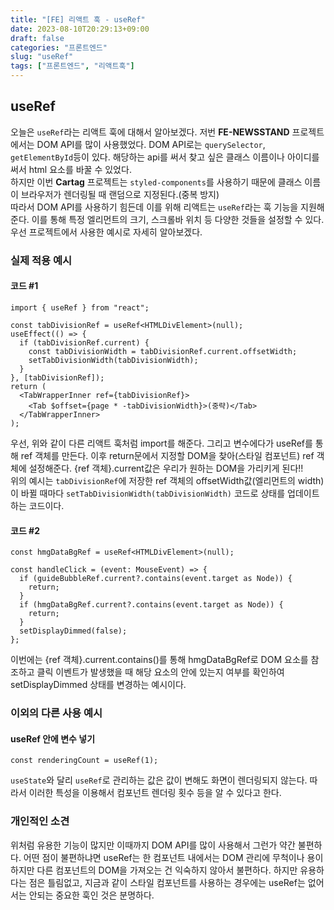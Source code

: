 ```yaml
---
title: "[FE] 리액트 훅 - useRef"
date: 2023-08-10T20:29:13+09:00
draft: false
categories: "프론트엔드"
slug: "useRef"
tags: ["프론트엔드", "리액트훅"]
---
```


## useRef

오늘은 `useRef`라는 리액트 훅에 대해서 알아보겠다. 저번 **FE-NEWSSTAND** 프로젝트에서는 DOM API를 많이 사용했었다. DOM API로는 `querySelector`, `getElementById`등이 있다. 해당하는 api를 써서 찾고 싶은 클래스 이름이나 아이디를 써서 html 요소를 바꿀 수 있었다.<br>
하지만 이번 **Cartag** 프로젝트는 `styled-components`를 사용하기 때문에 클래스 이름이 브라우저가 렌더링될 때 랜덤으로 지정된다.(중복 방지)<br>
따라서 DOM API를 사용하기 힘든데 이를 위해 리액트는 `useRef`라는 훅 기능을 지원해준다.
이를 통해 특정 엘리먼트의 크기, 스크롤바 위치 등 다양한 것들을 설정할 수 있다.
<br>
우선 프로젝트에서 사용한 예시로 자세히 알아보겠다.

### 실제 적용 예시

#### 코드 #1

```tsx
import { useRef } from "react";

const tabDivisionRef = useRef<HTMLDivElement>(null);
useEffect(() => {
  if (tabDivisionRef.current) {
    const tabDivisionWidth = tabDivisionRef.current.offsetWidth;
    setTabDivisionWidth(tabDivisionWidth);
  }
}, [tabDivisionRef]);
return (
  <TabWrapperInner ref={tabDivisionRef}>
    <Tab $offset={page * -tabDivisionWidth}>(중략)</Tab>
  </TabWrapperInner>
);
```

우선, 위와 같이 다른 리액트 훅처럼 import를 해준다. 그리고 변수에다가 useRef를 통해 ref 객체를 만든다.
이후 return문에서 지정할 DOM을 찾아(스타일 컴포넌트) ref 객체에 설정해준다.
{ref 객체}.current값은 우리가 원하는 DOM을 가리키게 된다!!<br>
위의 예시는 `tabDivisionRef`에 저장한 ref 객체의 offsetWidth값(엘리먼트의 width)이 바뀔 때마다 `setTabDivisionWidth(tabDivisionWidth)` 코드로 상태를 업데이트 하는 코드이다.

#### 코드 #2

```tsx
const hmgDataBgRef = useRef<HTMLDivElement>(null);

const handleClick = (event: MouseEvent) => {
  if (guideBubbleRef.current?.contains(event.target as Node)) {
    return;
  }
  if (hmgDataBgRef.current?.contains(event.target as Node)) {
    return;
  }
  setDisplayDimmed(false);
};
```

이번에는 {ref 객체}.current.contains()를 통해 hmgDataBgRef로 DOM 요소를 참조하고 클릭 이벤트가 발생했을 때 해당 요소의 안에 있는지 여부를 확인하여 setDisplayDimmed 상태를 변경하는 예시이다.

### 이외의 다른 사용 예시

#### useRef 안에 변수 넣기

```
const renderingCount = useRef(1);
```

`useState`와 달리 `useRef`로 관리하는 값은 값이 변해도 화면이 렌더링되지 않는다. 따라서 이러한 특성을 이용해서 컴포넌트 렌더링 횟수 등을 알 수 있다고 한다.

### 개인적인 소견

위처럼 유용한 기능이 많지만 이때까지 DOM API를 많이 사용해서 그런가 약간 불편하다. 어떤 점이 불편하냐면 useRef는 한 컴포넌트 내에서는 DOM 관리에 무척이나 용이하지만 다른 컴포넌트의 DOM을 가져오는 건 익숙하지 않아서 불편하다. 하지만 유용하다는 점은 틀림없고, 지금과 같이 스타일 컴포넌트를 사용하는 경우에는 useRef는 없어서는 안되는 중요한 훅인 것은 분명하다.
